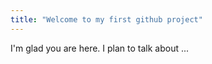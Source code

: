 ```yaml
---
title: "Welcome to my first github project"
---
```


I'm glad you are here. I plan to talk about ...
